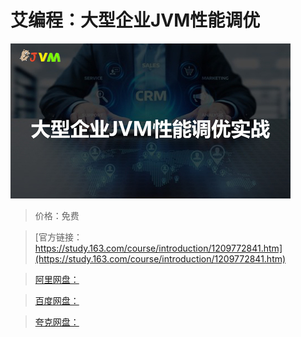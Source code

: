 # 艾编程：大型企业JVM性能调优

![img](../../../assets/study163/free/3228c083e3fe4b8189030ddc0c31578e.jpg)

> 价格：免费

> [官方链接：https://study.163.com/course/introduction/1209772841.htm](https://study.163.com/course/introduction/1209772841.htm)

> [阿里网盘：]()

> [百度网盘：]()

> [夸克网盘：]()
